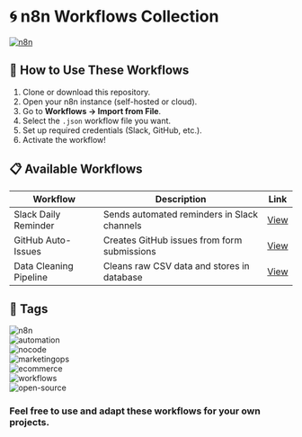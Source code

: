 # 🌀 n8n Workflows Collection  
[![n8n](https://img.shields.io/badge/Automation-n8n-blue)](https://n8n.io/) 

## 🚀 How to Use These Workflows
1. Clone or download this repository.  
2. Open your n8n instance (self-hosted or cloud).  
3. Go to **Workflows → Import from File**.  
4. Select the `.json` workflow file you want.  
5. Set up required credentials (Slack, GitHub, etc.).  
6. Activate the workflow!  

## 📋 Available Workflows
| Workflow | Description | Link |
|----------|-------------|------|
| Slack Daily Reminder | Sends automated reminders in Slack channels | [View](https://github.com/Muskansaraf/Muskansaraf-n8n-workflows--/tree/main/Daily%20Slack%20Reminder) |
| GitHub Auto-Issues | Creates GitHub issues from form submissions | [View](./workflows/github-integration) |
| Data Cleaning Pipeline | Cleans raw CSV data and stores in database | [View](./workflows/data-cleaning) |

## 🔎 Tags  

![n8n](https://img.shields.io/badge/-n8n-blue)  
![automation](https://img.shields.io/badge/-automation-green)  
![nocode](https://img.shields.io/badge/-nocode-orange)  
![marketingops](https://img.shields.io/badge/-marketingops-purple)  
![ecommerce](https://img.shields.io/badge/-ecommerce-red)  
![workflows](https://img.shields.io/badge/-workflows-yellow)  
![open-source](https://img.shields.io/badge/-open--source-lightgrey)  

### Feel free to use and adapt these workflows for your own projects.  
